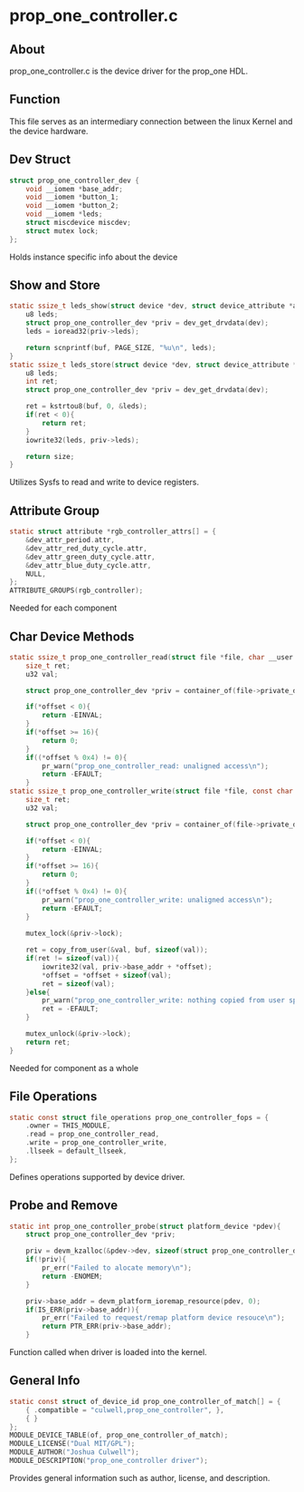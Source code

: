 # prop_one_controller.c

## About
prop_one_controller.c is the device driver for the prop_one HDL. 


## Function 
This file serves as an intermediary connection between the linux Kernel and the device hardware.
## Dev Struct

```c
struct prop_one_controller_dev {
	void __iomem *base_addr;
	void __iomem *button_1;
	void __iomem *button_2;
	void __iomem *leds;
	struct miscdevice miscdev;
	struct mutex lock;
};
```
Holds instance specific info about the device

## Show and Store

```c
static ssize_t leds_show(struct device *dev, struct device_attribute *attr, char *buf){
	u8 leds;
	struct prop_one_controller_dev *priv = dev_get_drvdata(dev);
	leds = ioread32(priv->leds);

	return scnprintf(buf, PAGE_SIZE, "%u\n", leds);
}
static ssize_t leds_store(struct device *dev, struct device_attribute *attr, const char *buf, size_t size){
	u8 leds;
	int ret;
	struct prop_one_controller_dev *priv = dev_get_drvdata(dev);

	ret = kstrtou8(buf, 0, &leds);
	if(ret < 0){
		return ret;
	}
	iowrite32(leds, priv->leds);

	return size;
}
```
Utilizes Sysfs to read and write to device registers.

## Attribute Group

```c
static struct attribute *rgb_controller_attrs[] = {
	&dev_attr_period.attr,
	&dev_attr_red_duty_cycle.attr,
	&dev_attr_green_duty_cycle.attr,
	&dev_attr_blue_duty_cycle.attr,
	NULL,
};
ATTRIBUTE_GROUPS(rgb_controller);
```
Needed for each component

## Char Device Methods

```c
static ssize_t prop_one_controller_read(struct file *file, char __user *buf, size_t count, loff_t *offset){
	size_t ret;
	u32 val;

	struct prop_one_controller_dev *priv = container_of(file->private_data, struct prop_one_controller_dev, miscdev);

	if(*offset < 0){
		return -EINVAL;
	}
	if(*offset >= 16){
		return 0;
	}
	if((*offset % 0x4) != 0){
		pr_warn("prop_one_controller_read: unaligned access\n");
		return -EFAULT;
	}
static ssize_t prop_one_controller_write(struct file *file, const char __user *buf, size_t count, loff_t *offset){
	size_t ret;
	u32 val;

	struct prop_one_controller_dev *priv = container_of(file->private_data, struct prop_one_controller_dev, miscdev);

	if(*offset < 0){
		return -EINVAL;
	}
	if(*offset >= 16){
		return 0;
	}
	if((*offset % 0x4) != 0){
		pr_warn("prop_one_controller_write: unaligned access\n");
		return -EFAULT;
	}
	
	mutex_lock(&priv->lock);

	ret = copy_from_user(&val, buf, sizeof(val));
	if(ret != sizeof(val)){
		iowrite32(val, priv->base_addr + *offset);
		*offset = *offset + sizeof(val);
		ret = sizeof(val);
	}else{
		pr_warn("prop_one_controller_write: nothing copied from user space\n");
		ret = -EFAULT;
	}

	mutex_unlock(&priv->lock);
	return ret;
}
```
Needed for component as a whole

## File Operations

```c
static const struct file_operations prop_one_controller_fops = {
	.owner = THIS_MODULE,
	.read = prop_one_controller_read,
	.write = prop_one_controller_write,
	.llseek = default_llseek,
};
```
Defines operations supported by device driver.

## Probe and Remove

```c
static int prop_one_controller_probe(struct platform_device *pdev){
	struct prop_one_controller_dev *priv;

	priv = devm_kzalloc(&pdev->dev, sizeof(struct prop_one_controller_dev), GFP_KERNEL);
	if(!priv){
		pr_err("Failed to alocate memory\n");
		return -ENOMEM;
	}

	priv->base_addr = devm_platform_ioremap_resource(pdev, 0);
	if(IS_ERR(priv->base_addr)){
		pr_err("Failed to request/remap platform device resouce\n");
		return PTR_ERR(priv->base_addr);
	}
```
Function called when driver is loaded into the kernel.


## General Info

```c
static const struct of_device_id prop_one_controller_of_match[] = {
	{ .compatible = "culwell,prop_one_controller", },
	{ }
};
MODULE_DEVICE_TABLE(of, prop_one_controller_of_match);
MODULE_LICENSE("Dual MIT/GPL");
MODULE_AUTHOR("Joshua Culwell");
MODULE_DESCRIPTION("prop_one_controller driver");
```
Provides general information such as author, license, and description.